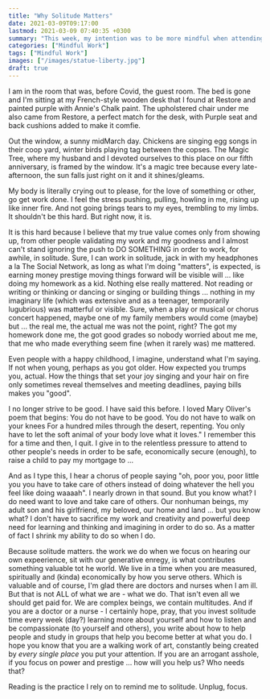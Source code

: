 ```yaml
---
title: "Why Solitude Matters"
date: 2021-03-09T09:17:00
lastmod: 2021-03-09 07:40:35 +0300
summary: "This week, my intention was to be more mindful when attending online work meetings. As I did, I noticed something: I’ve constructed a Me Who Goes to Meetings."
categories: ["Mindful Work"]
tags: ["Mindful Work"]
images: ["/images/statue-liberty.jpg"]
draft: true
---
```

I am in the room that was, before Covid, the guest room. The bed is gone and I'm sitting at my French-style wooden desk that I found at Restore and painted purple with Annie's Chalk paint. The upholstered chair under me also came from Restore, a perfect match for the desk, with Purple seat and back cushions added to make it comfie.

Out the window, a sunny midMarch day. Chickens are singing egg songs in their coop yard, winter birds playing tag between the copses. The Magic Tree, where my husband and I devoted ourselves to this place on our fifth anniversary, is framed by the window. It's a magic tree because every late-afternoon, the sun falls just right on it and it shines/gleams.

My body is literally crying out to please, for the love of something or other, go get work done. I feel the stress pushing, pulling, howling in me, rising up like inner fire. And not going brings tears to my eyes, trembling to my limbs. It shouldn't be this hard. But right now, it is.

It is this hard because I believe that my true value comes only from showing up, from other people validating my work and my goodness and I almost can't stand ignoring the push to DO SOMETHING in order to work, for awhile, in solitude. Sure, I can work in solitude, jack in with my headphones a la The Social Network, as long as what I'm doing "matters", is expected, is earning money prestige moving things forward will be visible will ... like doing my homework as a kid. Nothing else really mattered. Not reading or writing or thinking or dancing or singing or building things ... nothing in my imaginary life (which was extensive and as a teenager, temporarily lugubrious) was matterful or visible. Sure, when a play or musical or chorus concert happened, maybe one of my family members would come (maybe) but ... the real me, the actual me was not the point, right? The got my homework done me, the got good grades so nobody worried about me me, that me who made everything seem fine (when it rarely was) me mattered.

Even people with a happy childhood, I imagine, understand what I'm saying. If not when young, perhaps as you got older. How expected you trumps you, actual. How the things that set your joy singing and your hair on fire only sometimes reveal themselves and meeting deadlines, paying bills makes you "good".

I no longer strive to be good. I have said this before. I loved Mary Oliver's poem that begins:
You do not have to be good.
You do not have to walk on your knees
For a hundred miles through the desert, repenting.
You only have to let the soft animal of your body
love what it loves."
I remember this for a time and then, I quit. I give in to the relentless pressure to attend to other people's needs in order to be safe, economically secure (enough), to raise a child to pay my mortgage to ...

And as I type this, I hear a chorus of people saying "oh, poor you, poor little you you have to take care of others instead of doing whatever the hell you feel like doing waaaah". I nearly drown in that sound. But you know what? I do need want to love and take care of others. Our nonhuman beings, my adult son and his girlfriend, my beloved, our home and land ... but you know what? I don't have to sacrifice my work and creativity and powerful deep need for learning and thinking and imagining in order to do so. As a matter of fact I shrink my ability to do so when I do.

Because solitude matters. the work we do when we focus on hearing our own expeerience, sit with our generative enregy, is what contributes something valuable tot he world. We live in a time when you are measured, spiritually and (kinda) economically by how you serve others. Which is valuable and of course, I'm glad there are doctors and nurses when I am ill. But that is not ALL of what we are - what we do. That isn't even all we should get paid for. We are complex beings, we contain multitudes. And if you are a doctor or a nurse - I certainly hope, pray, that you invest solitude time every week (day?) learning more about yourself and how to listen and be compassionate (to yourself and others), you write about how to help people and study in groups that help you become better at what you do. I hope you know that you are a walking work of art, constantly being created by *every single place* you put your attention. If you are an arrogant asshole, if you focus on power and prestige ... how will you help us? Who needs that?

Reading is the practice I rely on to remind me to solitude. Unplug, focus. 
